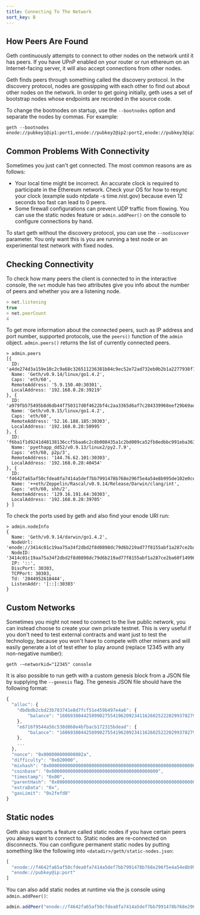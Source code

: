 ```yaml
---
title: Connecting To The Network
sort_key: B
---
```


## How Peers Are Found

Geth continuously attempts to connect to other nodes on the network until it has peers. If
you have UPnP enabled on your router or run ethereum on an Internet-facing server, it will
also accept connections from other nodes.

Geth finds peers through something called the discovery protocol. In the discovery
protocol, nodes are gossipping with each other to find out about other nodes on the
network. In order to get going initially, geth uses a set of bootstrap nodes whose
endpoints are recorded in the source code.

To change the bootnodes on startup, use the `--bootnodes` option and separate the nodes by
commas. For example:

    geth --bootnodes enode://pubkey1@ip1:port1,enode://pubkey2@ip2:port2,enode://pubkey3@ip3:port3

## Common Problems With Connectivity

Sometimes you just can't get connected. The most common reasons are as follows:

- Your local time might be incorrect. An accurate clock is required to participate in the
  Ethereum network. Check your OS for how to resync your clock (example sudo ntpdate -s
  time.nist.gov) because even 12 seconds too fast can lead to 0 peers.
- Some firewall configurations can prevent UDP traffic from flowing. You can use the
  static nodes feature or `admin.addPeer()` on the console to configure connections by
  hand.

To start geth without the discovery protocol, you can use the `--nodiscover` parameter.
You only want this is you are running a test node or an experimental test network with
fixed nodes.

## Checking Connectivity

To check how many peers the client is connected to in the interactive console, the `net`
module has two attributes give you info about the number of peers and whether you are a
listening node.

```js
> net.listening
true
> net.peerCount
4
```

To get more information about the connected peers, such as IP address and port number,
supported protocols, use the `peers()` function of the `admin` object. `admin.peers()`
returns the list of currently connected peers.

```
> admin.peers
[{
  ID: 'a4de274d3a159e10c2c9a68c326511236381b84c9ec52e72ad732eb0b2b1a2277938f78593cdbe734e6002bf23114d434a085d260514ab336d4acdc312db671b',
  Name: 'Geth/v0.9.14/linux/go1.4.2',
  Caps: 'eth/60',
  RemoteAddress: '5.9.150.40:30301',
  LocalAddress: '192.168.0.28:39219'
}, {
  ID: 'a979fb575495b8d6db44f750317d0f4622bf4c2aa3365d6af7c284339968eef29b69ad0dce72a4d8db5ebb4968de0e3bec910127f134779fbcb0cb6d3331163c',
  Name: 'Geth/v0.9.15/linux/go1.4.2',
  Caps: 'eth/60',
  RemoteAddress: '52.16.188.185:30303',
  LocalAddress: '192.168.0.28:50995'
}, {
  ID: 'f6ba1f1d9241d48138136ccf5baa6c2c8b008435a1c2bd009ca52fb8edbbc991eba36376beaee9d45f16d5dcbf2ed0bc23006c505d57ffcf70921bd94aa7a172',
  Name: 'pyethapp_dd52/v0.9.13/linux2/py2.7.9',
  Caps: 'eth/60, p2p/3',
  RemoteAddress: '144.76.62.101:30303',
  LocalAddress: '192.168.0.28:40454'
}, {
  ID: 'f4642fa65af50cfdea8fa7414a5def7bb7991478b768e296f5e4a54e8b995de102e0ceae2e826f293c481b5325f89be6d207b003382e18a8ecba66fbaf6416c0',
  Name: '++eth/Zeppelin/Rascal/v0.9.14/Release/Darwin/clang/int',
  Caps: 'eth/60, shh/2',
  RemoteAddress: '129.16.191.64:30303',
  LocalAddress: '192.168.0.28:39705'
} ]

```

To check the ports used by geth and also find your enode URI run:

```
> admin.nodeInfo
{
  Name: 'Geth/v0.9.14/darwin/go1.4.2',
  NodeUrl: 'enode://3414c01c19aa75a34f2dbd2f8d0898dc79d6b219ad77f8155abf1a287ce2ba60f14998a3a98c0cf14915eabfdacf914a92b27a01769de18fa2d049dbf4c17694@[::]:30303',
  NodeID: '3414c01c19aa75a34f2dbd2f8d0898dc79d6b219ad77f8155abf1a287ce2ba60f14998a3a98c0cf14915eabfdacf914a92b27a01769de18fa2d049dbf4c17694',
  IP: '::',
  DiscPort: 30303,
  TCPPort: 30303,
  Td: '2044952618444',
  ListenAddr: '[::]:30303'
}
```

## Custom Networks

Sometimes you might not need to connect to the live public network, you can instead choose
to create your own private testnet. This is very useful if you don't need to test external
contracts and want just to test the technology, because you won't have to compete with
other miners and will easily generate a lot of test ether to play around (replace 12345
with any non-negative number):

	geth -—networkid="12345" console

It is also possible to run geth with a custom genesis block from a JSON file by supplying
the `--genesis` flag. The genesis JSON file should have the following format:

```js
{
  "alloc": {
    "dbdbdb2cbd23b783741e8d7fcf51e459b497e4a6": { 
        "balance": "1606938044258990275541962092341162602522202993782792835301376"
    },
    "e6716f9544a56c530d868e4bfbacb172315bdead": {
        "balance": "1606938044258990275541962092341162602522202993782792835301376"
    },
    ...
  },
  "nonce": "0x000000000000002a",
  "difficulty": "0x020000",
  "mixhash": "0x0000000000000000000000000000000000000000000000000000000000000000",
  "coinbase": "0x0000000000000000000000000000000000000000",
  "timestamp": "0x00",
  "parentHash": "0x0000000000000000000000000000000000000000000000000000000000000000",
  "extraData": "0x",
  "gasLimit": "0x2fefd8"
}
``` 

## Static nodes

Geth also supports a feature called static nodes if you have certain peers you always want
to connect to. Static nodes are re-connected on disconnects. You can configure permanent
static nodes by putting something like the following into
`<datadir>/geth/static-nodes.json`:

```js
[
  "enode://f4642fa65af50cfdea8fa7414a5def7bb7991478b768e296f5e4a54e8b995de102e0ceae2e826f293c481b5325f89be6d207b003382e18a8ecba66fbaf6416c0@33.4.2.1:30303",
  "enode://pubkey@ip:port"
]
```

You can also add static nodes at runtime via the js console using
`admin.addPeer()`:

```js
admin.addPeer("enode://f4642fa65af50cfdea8fa7414a5def7bb7991478b768e296f5e4a54e8b995de102e0ceae2e826f293c481b5325f89be6d207b003382e18a8ecba66fbaf6416c0@33.4.2.1:30303")
```

